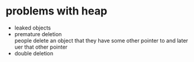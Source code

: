 # problems with heap
- leaked objects
- premature deletion<br>
  people delete an object that they have some other pointer to and later uer that other pointer
- double deletion  
